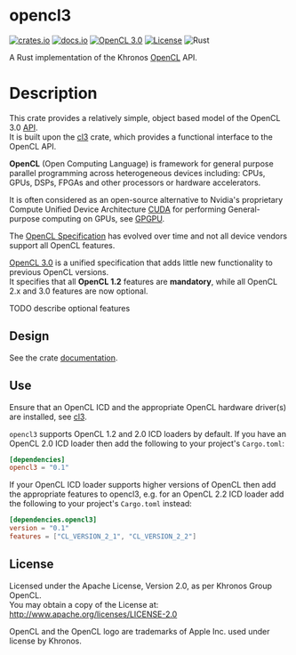 # opencl3

[![crates.io](https://img.shields.io/crates/v/opencl3.svg)](https://crates.io/crates/opencl3)
[![docs.io](https://docs.rs/opencl3/badge.svg)](https://docs.rs/opencl3/)
[![OpenCL 3.0](https://img.shields.io/badge/OpenCL-3.0-blue.svg)](https://www.khronos.org/registry/OpenCL/)
[![License](https://img.shields.io/badge/License-Apache%202.0-blue.svg)](https://opensource.org/licenses/Apache-2.0)
![Rust](https://github.com/kenba/opencl3/workflows/Rust/badge.svg)

A Rust implementation of the Khronos [OpenCL](https://www.khronos.org/registry/OpenCL/) API.

# Description

This crate provides a relatively simple, object based model of the OpenCL 3.0
[API](https://www.khronos.org/registry/OpenCL/specs/3.0-unified/html/OpenCL_API.html).  
It is built upon the [cl3](https://crates.io/crates/cl3) crate, which
provides a functional interface to the OpenCL API.  

**OpenCL** (Open Computing Language) is framework for general purpose
parallel programming across heterogeneous devices including: CPUs, GPUs,
DSPs, FPGAs and other processors or hardware accelerators.

It is often considered as an open-source alternative to Nvidia's proprietary
Compute Unified Device Architecture [CUDA](https://developer.nvidia.com/cuda-zone)
for performing General-purpose computing on GPUs, see
[GPGPU](https://en.wikipedia.org/wiki/General-purpose_computing_on_graphics_processing_units).

The [OpenCL Specification](https://www.khronos.org/registry/OpenCL/specs/3.0-unified/html/OpenCL_API.html#_the_opencl_architecture)
has evolved over time and not all device vendors support all OpenCL features.

[OpenCL 3.0](https://www.khronos.org/registry/OpenCL/specs/3.0-unified/html/OpenCL_API.html)
is a unified specification that adds little new functionality to previous OpenCL versions.  
It specifies that all **OpenCL 1.2** features are **mandatory**, while all
OpenCL 2.x and 3.0 features are now optional.

TODO describe optional features

## Design

See the crate [documentation](https://docs.rs/opencl3/).

## Use

Ensure that an OpenCL ICD and the appropriate OpenCL hardware driver(s) are installed,
see [cl3](ttps://crates.io/crates/cl3).

`opencl3` supports OpenCL 1.2 and 2.0 ICD loaders by default. If you have an
OpenCL 2.0 ICD loader then add the following to your project's `Cargo.toml`:

```toml
[dependencies]
opencl3 = "0.1"
```

If your OpenCL ICD loader supports higher versions of OpenCL then add the
appropriate features to opencl3, e.g. for an OpenCL 2.2 ICD loader add the
following to your project's `Cargo.toml` instead:

```toml
[dependencies.opencl3]
version = "0.1"
features = ["CL_VERSION_2_1", "CL_VERSION_2_2"]
```


## License

Licensed under the Apache License, Version 2.0, as per Khronos Group OpenCL.  
You may obtain a copy of the License at: http://www.apache.org/licenses/LICENSE-2.0

OpenCL and the OpenCL logo are trademarks of Apple Inc. used under license by Khronos.
